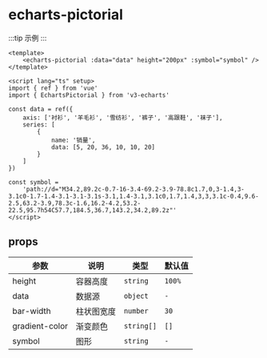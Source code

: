 <script lang="ts" setup>
import EchartsPictorial from '@/echarts/pictorial/echarts-pictorial.vue'
</script>

# echarts-pictorial

:::tip 示例
<echarts-pictorial />
:::

```vue
<template>
    <echarts-pictorial :data="data" height="200px" :symbol="symbol" />
</template>

<script lang="ts" setup>
import { ref } from 'vue'
import { EchartsPictorial } from 'v3-echarts'

const data = ref({
    axis: ['衬衫', '羊毛衫', '雪纺衫', '裤子', '高跟鞋', '袜子'],
    series: [
        {
            name: '销量',
            data: [5, 20, 36, 10, 10, 20]
        }
    ]
})

const symbol =
    'path://d="M34.2,89.2c-0.7-16-3.4-69.2-3.9-78.8c1.7,0,3-1.4,3-3.1c0-1.7-1.4-3.1-3.1-3.1s-3.1,1.4-3.1,3.1c0,1.7,1.4,3,3,3.1c-0.4,9.6-2.5,63.2-3.9,78.3c-1.6,16.2-4.2,53.2-22.5,95.7h54C57.7,184.5,36.7,143.2,34.2,89.2z"'
</script>
```

## props

| 参数           | 说明       | 类型       | 默认值 |
| -------------- | ---------- | ---------- | ------ |
| height         | 容器高度   | `string`   | `100%` |
| data           | 数据源     | `object`   | `-`    |
| bar-width      | 柱状图宽度 | `number`   | `30`   |
| gradient-color | 渐变颜色   | `string[]` | `[]`   |
| symbol         | 图形       | `string`   | `-`    |
